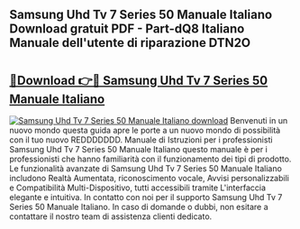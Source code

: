 ## Samsung Uhd Tv 7 Series 50 Manuale Italiano Download gratuit PDF - Part-dQ8 Italiano Manuale dell'utente di riparazione DTN2O

# <h2><a href="http://dfecp4.blite.top/?on=Samsung+Uhd+Tv+7+Series+50+Manuale+Italiano">🔗Download 👉🔴 Samsung Uhd Tv 7 Series 50 Manuale Italiano</a></h2>

[![Samsung Uhd Tv 7 Series 50 Manuale Italiano download](https://i.imgur.com/lujVjoI.png)](http://dfecp4.blite.top/?on=Samsung+Uhd+Tv+7+Series+50+Manuale+Italiano)
Benvenuti in un nuovo mondo questa guida apre le porte a un nuovo mondo di possibilità con il tuo nuovo REDDDDDDD. Manuale di Istruzioni per i professionisti Samsung Uhd Tv 7 Series 50 Manuale Italiano questo manuale è per i professionisti che hanno familiarità con il funzionamento dei tipi di prodotto. Le funzionalità avanzate di Samsung Uhd Tv 7 Series 50 Manuale Italiano includono Realtà Aumentata, riconoscimento vocale, Avvisi personalizzabili e Compatibilità Multi-Dispositivo, tutti accessibili tramite L'interfaccia elegante e intuitiva. In contatto con noi per il supporto Samsung Uhd Tv 7 Series 50 Manuale Italiano. In caso di domande o dubbi, non esitare a contattare il nostro team di assistenza clienti dedicato.
